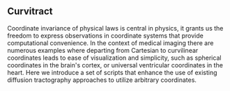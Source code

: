 ## Curvitract
Coordinate invariance of physical laws is central in physics, it grants us the freedom to express observations in coordinate systems that provide computational convenience. In the context of medical imaging there are numerous examples where departing from Cartesian to curvilinear coordinates leads to ease of visualization and simplicity, such as spherical coordinates in the brain's cortex, or universal ventricular coordinates in the heart. Here we introduce a set of scripts that enhance the use of existing diffusion tractography approaches to utilize arbitrary coordinates.

